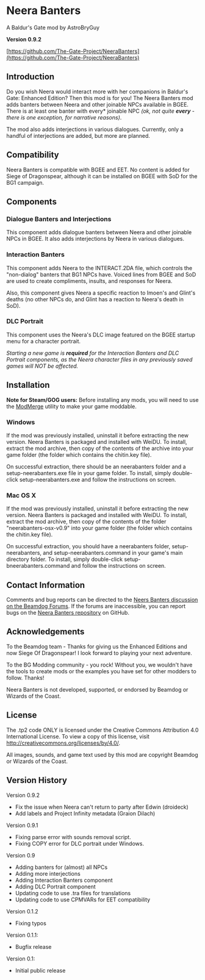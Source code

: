 # Neera Banters

A Baldur's Gate mod by AstroBryGuy

**Version 0.9.2**

[https://github.com/The-Gate-Project/NeeraBanters](https://github.com/The-Gate-Project/NeeraBanters)

## Introduction
Do you wish Neera would interact more with her companions in Baldur's Gate: Enhanced Edition? Then this mod is for you! The Neera Banters mod adds banters between Neera and other joinable NPCs available in BGEE. There is at least one banter with every* joinable NPC _(ok, not quite **every** - there is one exception, for narrative reasons)_.

The mod also adds interjections in various dialogues. Currently, only a handful of interjections are added, but more are planned.

## Compatibility
Neera Banters is compatible with BGEE and EET. No content is added for Siege of Dragonspear, although it can be installed on BGEE with SoD for the BG1 campaign.

## Components

### Dialogue Banters and Interjections
This component adds dialogue banters between Neera and other joinable NPCs in BGEE. It also adds interjections by Neera in various dialogues.

### Interaction Banters
This component adds Neera to the INTERACT.2DA file, which controls the "non-dialog" banters that BG1 NPCs have. Voiced lines from BGEE and SoD are used to create compliments, insults, and responses for Neera.

Also, this component gives Neera a specific reaction to Imoen's and Glint's deaths (no other NPCs do, and Glint has a reaction to Neera's death in SoD).

### DLC Portrait
This component uses the Neera's DLC image featured on the BGEE startup menu for a character portrait.

_Starting a new game is **required** for the Interaction Banters and DLC Portrait components, as the Neera character files in any previously saved games will NOT be affected._

## Installation
**Note for Steam/GOG users:** Before installing any mods, you will need to use the [ModMerge](https://forums.beamdog.com/discussion/50441/modmerge-merge-your-steam-gog-zip-based-dlc-into-something-weidu-nearinfinity-dltcep-can-use/p1) utility to make your game moddable.

### Windows
If the mod was previously installed, uninstall it before extracting the new version. Neera Banters is packaged and installed with WeiDU. To install, extract the mod archive, then copy of the contents of the archive into your game folder (the folder which contains the chitin.key file). 

On successful extraction, there should be an neerabanters folder and a setup-neerabanters.exe file in your game folder. To install, simply double-click setup-neerabanters.exe and follow the instructions on screen.

### Mac OS X
If the mod was previously installed, uninstall it before extracting the new version. Neera Banters is packaged and installed with WeiDU. To install, extract the mod archive, then copy of the contents of the folder "neerabanters-osx-v0.9" into your game folder (the folder which contains the chitin.key file).

On successful extraction, you should have a neerabanters folder, setup-neerabanters, and setup-neerabanters.command in your game's main directory folder. To install, simply double-click setup-bneerabanters.command and follow the instructions on screen.

## Contact Information

Comments and bug reports can be directed to the [Neers Banters discussion on the Beamdog Forums](https://forums.beamdog.com/discussion/38246/neera-banters-for-bgee/). If the forums are inaccessible, you can report bugs on the [Neera Banters repository](https://github.com/The-Gate-Project/NeeraBanters) on GitHub.

## Acknowledgements 

To the Beamdog team - Thanks for giving us the Enhanced Editions and now Siege Of Dragonspear! I look forward to playing your next adventure.

To the BG Modding community - you rock! Without you, we wouldn't have the tools to create mods or the examples you have set for other modders to follow. Thanks!

Neera Banters is not developed, supported, or endorsed by Beamdog or Wizards of the Coast.

## License

The .tp2 code ONLY is licensed under the Creative Commons Attribution 4.0 International License. To view a copy of this license, visit http://creativecommons.org/licenses/by/4.0/.

All images, sounds, and game text used by this mod are copyright Beamdog or Wizards of the Coast.

## Version History

Version 0.9.2

* Fix the issue when Neera can't return to party after Edwin (droideck)
* Add labels and Project Infinity metadata (Graion Dilach)

Version 0.9.1

* Fixing parse error with sounds removal script.
* Fixing COPY error for DLC portrait under Windows.

Version 0.9

* Adding banters for (almost) all NPCs
* Adding more interjections
* Adding Interaction Banters component
* Adding DLC Portrait component
* Updating code to use .tra files for translations
* Updating code to use CPMVARs for EET compatibility

Version 0.1.2

* Fixing typos

Version 0.1.1: 

* Bugfix release

Version 0.1: 

* Initial public release
